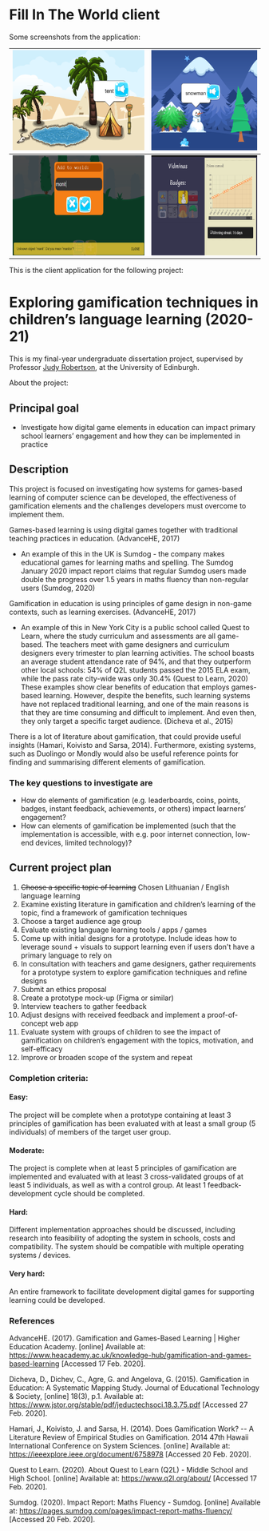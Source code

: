 # Fill In The World client

Some screenshots from the application:

|                       <img alt="Screenshot with tent, lake, and palm tree in a desert" src="screenshots/screenshot1.png" height="200"/>                       |           <img alt="Screenshot with snowy mountains, a snowman, and pine trees" src="screenshots/screenshot2.png" height="200"/>            |
| :-----------------------------------------------------------------------------------------------------------------------------------------------------------: | :-----------------------------------------------------------------------------------------------------------------------------------------: |
| <img alt="Screenshot with a dialog adding a 'monit' and a message popup asking if the user meant 'monitor'" src="screenshots/screenshot3.png" height="200" /> | <img alt="Screenshot of in-game badges, a performance graph, and winning streak indicator" src="screenshots/screenshot4.png" height="200"/> |

This is the client application for the following project:

# Exploring gamification techniques in children’s language learning (2020-21)

This is my final-year undergraduate dissertation project, supervised by Professor [Judy Robertson](https://www.ed.ac.uk/profile/judy-robertson), at the University of Edinburgh.

About the project:

## Principal goal

- Investigate how digital game elements in education can impact primary school learners’ engagement and how they can be implemented in practice

## Description

This project is focused on investigating how systems for games-based learning of computer science can be developed, the effectiveness of gamification elements and the challenges developers must overcome to implement them.

Games-based learning is using digital games together with traditional teaching practices in education. (AdvanceHE, 2017)

- An example of this in the UK is Sumdog - the company makes educational games for learning maths and spelling. The Sumdog January 2020 impact report claims that regular Sumdog users made double the progress over 1.5 years in maths fluency than non-regular users (Sumdog, 2020)

Gamification in education is using principles of game design in non-game contexts, such as learning exercises. (AdvanceHE, 2017)

- An example of this in New York City is a public school called Quest to Learn, where the study curriculum and assessments are all game-based. The teachers meet with game designers and curriculum designers every trimester to plan learning activities. The school boasts an average student attendance rate of 94%, and that they outperform other local schools: 54% of Q2L students passed the 2015 ELA exam, while the pass rate city-wide was only 30.4% (Quest to Learn, 2020)
  These examples show clear benefits of education that employs games-based learning. However, despite the benefits, such learning systems have not replaced traditional learning, and one of the main reasons is that they are time consuming and difficult to implement. And even then, they only target a specific target audience. (Dicheva et al., 2015)

There is a lot of literature about gamification, that could provide useful insights (Hamari, Koivisto and Sarsa, 2014). Furthermore, existing systems, such as Duolingo or Mondly would also be useful reference points for finding and summarising different elements of gamification.

### The key questions to investigate are

- How do elements of gamification (e.g. leaderboards, coins, points, badges, instant feedback, achievements, or others) impact learners’ engagement?
- How can elements of gamification be implemented (such that the implementation is accessible, with e.g. poor internet connection, low-end devices, limited technology)?

## Current project plan

1. ~~Choose a specific topic of learning~~ Chosen Lithuanian / English language learning
2. Examine existing literature in gamification and children’s learning of the topic, find a framework of gamification techniques
3. Choose a target audience age group
4. Evaluate existing language learning tools / apps / games
5. Come up with initial designs for a prototype. Include ideas how to leverage sound + visuals to support learning even if users don't have a primary language to rely on
6. In consultation with teachers and game designers, gather requirements for a prototype system to explore gamification techniques and refine designs
7. Submit an ethics proposal
8. Create a prototype mock-up (Figma or similar)
9. Interview teachers to gather feedback
10. Adjust designs with received feedback and implement a proof-of-concept web app
11. Evaluate system with groups of children to see the impact of gamification on children’s engagement with the topics, motivation, and self-efficacy
12. Improve or broaden scope of the system and repeat

### Completion criteria:

#### Easy:

The project will be complete when a prototype containing at least 3 principles of gamification has been evaluated with at least a small group (5 individuals) of members of the target user group.

#### Moderate:

The project is complete when at least 5 principles of gamification are implemented and evaluated with at least 3 cross-validated groups of at least 5 individuals, as well as with a control group. At least 1 feedback-development cycle should be completed.

#### Hard:

Different implementation approaches should be discussed, including research into feasibility of adopting the system in schools, costs and compatibility. The system should be compatible with multiple operating systems / devices.

#### Very hard:

An entire framework to facilitate development digital games for supporting learning could be developed.

### References

AdvanceHE. (2017). Gamification and Games-Based Learning | Higher Education Academy. [online] Available at: https://www.heacademy.ac.uk/knowledge-hub/gamification-and-games-based-learning [Accessed 17 Feb. 2020].

Dicheva, D., Dichev, C., Agre, G. and Angelova, G. (2015). Gamification in Education: A Systematic Mapping Study. Journal of Educational Technology & Society, [online] 18(3), p.1. Available at: https://www.jstor.org/stable/pdf/jeductechsoci.18.3.75.pdf [Accessed 27 Feb. 2020].

Hamari, J., Koivisto, J. and Sarsa, H. (2014). Does Gamification Work? -- A Literature Review of Empirical Studies on Gamification. 2014 47th Hawaii International Conference on System Sciences. [online] Available at: https://ieeexplore.ieee.org/document/6758978 [Accessed 20 Feb. 2020].

Quest to Learn. (2020). About Quest to Learn (Q2L) - Middle School and High School. [online] Available at: https://www.q2l.org/about/ [Accessed 17 Feb. 2020].

Sumdog. (2020). Impact Report: Maths Fluency - Sumdog. [online] Available at: https://pages.sumdog.com/pages/impact-report-maths-fluency/ [Accessed 20 Feb. 2020].
